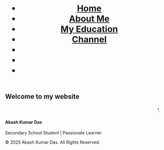 <!DOCTYPE html>
<html>
  <head>
  <rel link="stylesheet" href="style.css>
</head>
  <body id="a">
    <header>
    <h1>
      <nav id="nav">
        <ul>
          <li><a href="home.html" id="uc">Home</a></li>
          <li><a href="about.html">About Me</a></li>
          <li><a href="education.html">My Education</a></li>
          <li><a href="channel.html">Channel</a></li>
          <li><a href="#"></a></li>
          <li><a href="#"></a></li>
          <li><a href="#"></a></li>
        </ul>
      </nav>
      </h1>
    </header>
    <h2 id="h2"> Welcome to my website</h2>
    <h3>
      <marquee id="mar">Thanks for vesite my website &#128591  &#128591!!!</marquee>
    </h3>
     <h4>Akash Kumar Das</h4>
    <p>Secondary School Student | Passionate Learner</p>
   <footer>
   <p>&copy; 2025 Akash Kumar Das. All Rights Reserved.</p>
   </footer>
  </body>
</html>